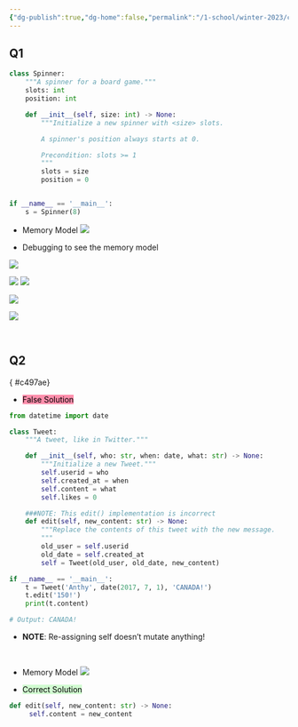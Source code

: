 ```yaml
---
{"dg-publish":true,"dg-home":false,"permalink":"/1-school/winter-2023/csc-148/class-worksheets/week-2-1-ws-oop-1/","dgPassFrontmatter":true}
---
```


## Q1

```python
class Spinner:
    """A spinner for a board game."""
    slots: int
    position: int

    def __init__(self, size: int) -> None:
        """Initialize a new spinner with <size> slots.

        A spinner's position always starts at 0.

        Precondition: slots >= 1
        """
        slots = size
        position = 0


if __name__ == '__main__':
    s = Spinner(8)
```

- Memory Model 
![](https://i.imgur.com/B9cxaeu.png)


- Debugging to see the memory model

![](https://i.imgur.com/AHfDAnm.png)

![](https://i.imgur.com/CU6npvT.png)
![](https://i.imgur.com/xv75WqC.png)

![](https://i.imgur.com/BNWBpoP.png)

![](https://i.imgur.com/aLGGywp.png)


&nbsp;

## Q2
{ #c497ae}


- <mark style="background: #FF5582A6;">False Solution</mark>
```python
from datetime import date

class Tweet:
    """A tweet, like in Twitter."""

    def __init__(self, who: str, when: date, what: str) -> None:
        """Initialize a new Tweet."""
        self.userid = who
        self.created_at = when
        self.content = what
        self.likes = 0

	###NOTE: This edit() implementation is incorrect
    def edit(self, new_content: str) -> None:
        """Replace the contents of this tweet with the new message. 
        """
        old_user = self.userid 
        old_date = self.created_at 
        self = Tweet(old_user, old_date, new_content)

if __name__ == '__main__':
	t = Tweet('Anthy', date(2017, 7, 1), 'CANADA!')
	t.edit('150!')
	print(t.content)

# Output: CANADA!
```
- **NOTE**: Re-assigning self doesn’t mutate anything!

&emsp;


- Memory Model
![](https://i.imgur.com/nYJFSjp.png)


- <mark style="background: #BBFABBA6;">Correct Solution</mark>
```python
def edit(self, new_content: str) -> None:
	 self.content = new_content
```